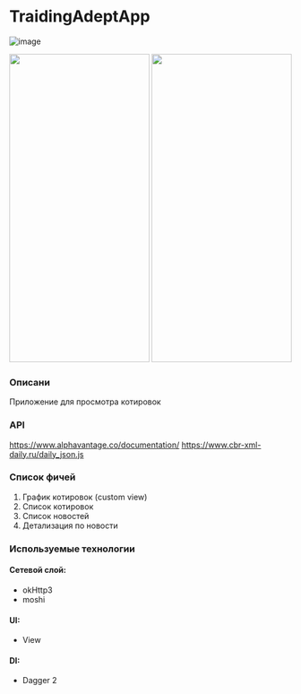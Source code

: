 # TraidingAdeptApp

![image](https://user-images.githubusercontent.com/42173333/197358318-5875200b-489a-4e0f-8dc4-c62df5a587a5.png)

 <body>
  <p>
    <img src="example2.gif" width="250" height="550"/>
    <img src="example1.gif" width="250" height="550"/>
  </p>
 </body>

### Описани
Приложение для просмотра котировок

### API
https://www.alphavantage.co/documentation/
https://www.cbr-xml-daily.ru/daily_json.js

### Список фичей
1. График котировок (custom view)
2. Список котировок
3. Список новостей
4. Детализация по новости

### Используемые технологии

#### Сетевой слой:
- okHttp3
- moshi

#### UI:
- View

#### DI:
- Dagger 2
